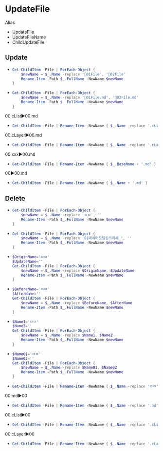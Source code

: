 # UpdateFile

Alias
- UpdateFile
- UpdateFileName
- ChildUpdateFile
## Update
- ```ps1
  Get-ChildItem -File | ForEach-Object {
      $newName = $_.Name -replace '📄01File', '📄02File'
      Rename-Item -Path $_.FullName -NewName $newName
  }
  ```
- ```ps1
  Get-ChildItem -File | ForEach-Object {
      $newName = $_.Name -replace '📄01File.md', '📄02File.md'
      Rename-Item -Path $_.FullName -NewName $newName
  }
  ```



00.cList▶️00.md
- ```ps1  
  Get-ChildItem -File | Rename-Item -NewName { $_.Name -replace '.cList', '.md' }
  ```
00.cLayer▶️00.md
- ```ps1  
  Get-ChildItem -File | Rename-Item -NewName { $_.Name -replace '.cLayer', '.md' }
  ```

00.xxx▶️00.md
- ```ps1
  Get-ChildItem -File | Rename-Item -NewName { $_.BaseName + '.md' }
  ```


00▶️00.md
- ```ps1
  Get-ChildItem -File | Rename-Item -NewName { $_.Name + '.md' }
  ```


## Delete
- ```ps1
  Get-ChildItem -File | ForEach-Object {
      $newName = $_.Name -replace 'ㅁㅁ', ''
      Rename-Item -Path $_.FullName -NewName $newName
  }
  ```
- ```ps1
  Get-ChildItem -File | ForEach-Object {
      $newName = $_.Name -replace '01데이터모델링의이해_', ''
      Rename-Item -Path $_.FullName -NewName $newName
  }
  ```
- ```ps1
  $OriginName='ㅁㅁ'
  $UpdateName=''
  Get-ChildItem -File | ForEach-Object {
      $newName = $_.Name -replace $OriginName, $UpdateName
      Rename-Item -Path $_.FullName -NewName $newName
  }

  ```
- ```ps1
  $BeforeName='ㅁㅁ'
  $AfterName=''
  Get-ChildItem -File | ForEach-Object {
      $newName = $_.Name -replace $BeforeName, $AfterName
      Rename-Item -Path $_.FullName -NewName $newName
  }
  ```
- ```ps1
  $Name1='ㅁㅁ'
  $Name2=''
  Get-ChildItem -File | ForEach-Object {
      $newName = $_.Name -replace $Name1, $Name2
      Rename-Item -Path $_.FullName -NewName $newName
  }
  ```
- ```ps1
  $Name01='ㅁㅁ'
  $Name02=''
  Get-ChildItem -File | ForEach-Object {
      $newName = $_.Name -replace $Name01, $Name02
      Rename-Item -Path $_.FullName -NewName $newName
  }

  ```
- ```ps1
  Get-ChildItem -File | Rename-Item -NewName { $_.Name -replace 'ㅁㅁ', '' }
  ```

00.md▶️00  
- ```ps1
  Get-ChildItem -File | Rename-Item -NewName { $_.Name -replace '.md', '' }
  ```
  
00.cList▶️00  
- ```ps1
  Get-ChildItem -File | Rename-Item -NewName { $_.Name -replace '.cList', '' }
  ```

00.cLayer▶️00
- ```ps1
  Get-ChildItem -File | Rename-Item -NewName { $_.Name -replace '.cLayer', '' }
  ```



















